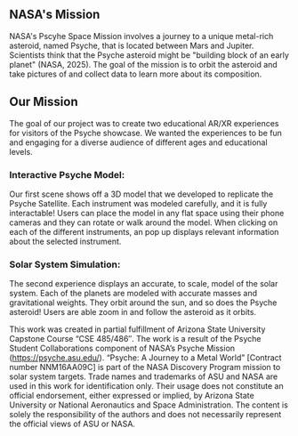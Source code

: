 ## NASA's Mission
NASA's Pscyhe Space Mission involves a journey to a unique metal-rich asteroid, named Psyche, that is located between Mars and Jupiter.
Scientists think that the Psyche asteroid might be "building block of an early planet" (NASA, 2025)​. 
The goal of the mission is to orbit the asteroid and take pictures of and collect data to learn more about its composition.

## Our Mission
The goal of our project was to create two educational AR/XR experiences for visitors of the Psyche showcase. We wanted the experiences
to be fun and engaging for a diverse audience of different ages and educational levels.

### Interactive Psyche Model:
Our first scene shows off a 3D model that we developed to replicate the Psyche Satellite. Each instrument was modeled carefully, and it is fully interactable!
Users can place the model in any flat space using their phone cameras and they can rotate or walk around the model. When clicking on each of
the different instruments, an pop up displays relevant information about the selected instrument. 

### Solar System Simulation:
The second experience displays an accurate, to scale, model of the solar system. Each of the planets are modeled with accurate masses
and gravitational weights. They orbit around the sun, and so does the Psyche asteroid! Users are able zoom in and follow the asteroid as it orbits.

This work was created in partial fulfillment of Arizona State University Capstone Course “CSE 485/486″.
The work is a result of the Psyche Student Collaborations component of NASA’s Psyche Mission (https://psyche.asu.edu/). 
“Psyche: A Journey to a Metal World” [Contract number NNM16AA09C] is part of the NASA Discovery Program mission to solar system targets.
Trade names and trademarks of ASU and NASA are used in this work for identification only. Their usage does not constitute an official
endorsement, either expressed or implied, by Arizona State University or National Aeronautics and Space Administration. The content is 
solely the responsibility of the authors and does not necessarily represent the official views of ASU or NASA.

